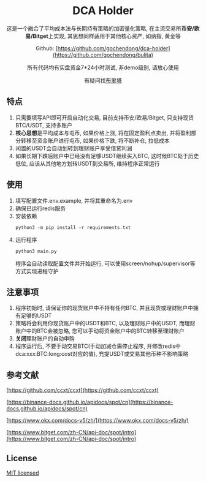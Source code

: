 <div align="center">
<h1> DCA Holder </h1>

这是一个融合了平均成本法与长期持有策略的加密量化策略, 在主流交易所**币安/欧易/Bitget**上实现, 其思想同样适用于其他核心资产, 如纳指, 黄金等

Github: [https://github.com/gochendong/dca-holder](https://github.com/gochendong/bulita)

所有代码均有实盘资金7*24小时测试, 非demo级别, 请放心使用

有疑问找[布里塔](https://chat.bulita.net)

</div>

## 特点

1. 只需要填写API即可开启自动化交易, 目前支持币安/欧易/Bitget, 只支持现货BTC/USDT, 支持多账户
2. **核心思想**是平均成本与屯币, 如果价格上涨, 将在固定盈利点卖出, 并将盈利部分转移至资金账户进行屯币, 如果价格下跌, 将不断补仓, 拉低成本
3. 闲置的USDT会自动划转到理财账户享受借贷利润
4. 如果长期下跌后账户中已经没有足够USDT继续买入BTC, 这时候BTC处于历史低位, 应该从其他地方划转USDT到交易所, 维持程序正常运行

## 使用

1. 填写配置文件.env.example, 并将其重命名为.env
2. 确保已运行redis服务
3. 安装依赖 
    ```
    python3 -m pip install -r requirements.txt 
    ```
4. 运行程序
    ```
    python3 main.py
    ```
   程序会自动读取配置文件并开始运行, 可以使用screen/nohup/supervisor等方式实现进程守护

## 注意事项
1. 程序初始时, 请保证你的现货账户中不持有任何BTC, 并且现货或理财账户中拥有足够的USDT
2. 策略将会利用你现货账户中的USDT和BTC, 以及理财账户中的USDT, 而理财账户中的BTC会被忽略, 您可以手动将资金账户中的BTC转移至理财账户
3. **关闭**理财账户的自动申购
4. 程序运行后, 不要手动交易BTC(手动加减仓需停止程序, 并修改redis中dca:xxx:BTC:long:cost对应的值), 充提USDT或交易其他币种不影响策略

## 参考文献

[https://github.com/ccxt/ccxt](https://github.com/ccxt/ccxt)

[https://binance-docs.github.io/apidocs/spot/cn](https://binance-docs.github.io/apidocs/spot/cn)

[https://www.okx.com/docs-v5/zh/](https://www.okx.com/docs-v5/zh/)

[https://www.bitget.com/zh-CN/api-doc/spot/intro](https://www.bitget.com/zh-CN/api-doc/spot/intro)

## License

[MIT licensed](./LICENSE)
